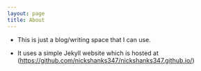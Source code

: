 ```yaml
---
layout: page
title: About
---
```


* This is just a blog/writing space that I can use. 


* It uses a simple Jekyll website which is hosted at (https://github.com/nickshanks347/nickshanks347.github.io/)